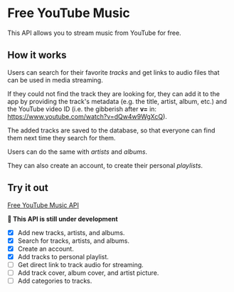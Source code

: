 # Free YouTube Music

This API allows you to stream music from YouTube for free.

## How it works

Users can search for their favorite _tracks_ and get links to
audio files that can be used in media streaming.

If they 
could not find the track they are looking for, 
they can add it to the app by providing the track's metadata
(e.g. the title, artist, album, etc.)
and the YouTube video ID
(i.e. the gibberish after **v=** in: https://www.youtube.com/watch?v=dQw4w9WgXcQ).

The added tracks are saved to the database, so that everyone can find them next time
they search for them.

Users can do the same with _artists_ and _albums_.

They can also create an account, to create their personal _playlists_.

## Try it out

[Free YouTube Music API](https://geaajs.deta.dev/docs)

**🚧 This API is still under development**

- [x] Add new tracks, artists, and albums.
- [x] Search for tracks, artists, and albums.
- [x] Create an account.
- [x] Add tracks to personal playlist.
- [ ] Get direct link to track audio for streaming.
- [ ] Add track cover, album cover, and artist picture.
- [ ] Add categories to tracks.
